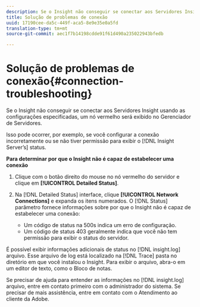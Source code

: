 ```yaml
---
description: Se o Insight não conseguir se conectar aos Servidores Insight usando as configurações especificadas, um nó vermelho será exibido no Gerenciador de Servidores.
title: Solução de problemas de conexão
uuid: 17190cee-da5c-449f-aca5-8e9e35e0a5fd
translation-type: tm+mt
source-git-commit: aec1f7b14198cdde91f61d490a235022943bfedb

---
```



# Solução de problemas de conexão{#connection-troubleshooting}

Se o Insight não conseguir se conectar aos Servidores Insight usando as configurações especificadas, um nó vermelho será exibido no Gerenciador de Servidores.

Isso pode ocorrer, por exemplo, se você configurar a conexão incorretamente ou se não tiver permissão para exibir o [!DNL Insight Server’s] status.

**Para determinar por que o Insight não é capaz de estabelecer uma conexão**

1. Clique com o botão direito do mouse no nó vermelho do servidor e clique em **[!UICONTROL Detailed Status]**.
1. Na [!DNL Detailed Status] interface, clique **[!UICONTROL Network Connections]** e expanda os itens numerados. O [!DNL Status] parâmetro fornece informações sobre por que o Insight não é capaz de estabelecer uma conexão:

   * Um código de status na 500s indica um erro de configuração.
   * Um código de status 403 geralmente indica que você não tem permissão para exibir o status do servidor.

É possível exibir informações adicionais de status no [!DNL insight.log] arquivo. Esse arquivo de log está localizado na [!DNL Trace] pasta no diretório em que você instalou o Insight. Para exibir o arquivo, abra-o em um editor de texto, como o Bloco de notas.

Se precisar de ajuda para entender as informações no [!DNL insight.log] arquivo, entre em contato primeiro com o administrador do sistema. Se precisar de mais assistência, entre em contato com o Atendimento ao cliente da Adobe.
